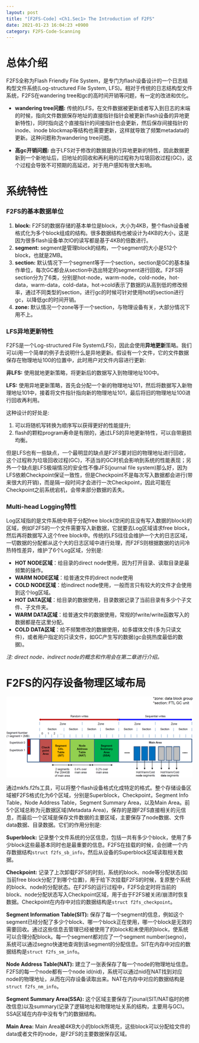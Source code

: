 ```yaml
---
layout: post
title: "[F2FS-Code] <Ch1.Sec1> The Introduction of F2FS"
date: 2021-01-23 16:04:23 +0900
category: F2FS-Code-Scanning
---
```



# 总体介绍
F2FS全称为Flash Friendly File System，是专门为flash设备设计的一个日志结构型文件系统(Log-structured File System, LFS)。相对于传统的日志结构型文件系统，F2FS在wandering tree和gc的高时间开销等问题，有一定的改进和优化。

- **wandering tree问题:** 传统的LFS，在文件数据被更新或者写入到日志的末端的时候，指向文件数据保存地址的直接指针指针会被更新(flash设备的异地更新特性)，同时指向这个直接指针的间接指针也会更新，然后保存间接指针的inode、inode blockmap等结构也需要更新，这样就导致了频繁metadata的更新。这种问题称为wandering tree问题。

- **高gc开销问题:** 由于LFS对于修改的数据是执行异地更新的特性，因此数据更新到一个新地址后，旧地址的回收和再利用的过程称为垃圾回收过程(GC)，这个过程会导致不可预期的高延迟，对于用户感知有很大影响。



# 系统特性

### F2FS的基本数据单位
1. **block:** F2FS的数据存储的基本单位是block，大小为4KB，整个flash设备被格式化为多个block组成的结构。很多数据结构也被设计为4KB的大小，这是因为很多flash设备单次IO的读写都是基于4KB的倍数进行。
2. **segment:** segment是管理block的结构，一个segment的大小是512个block，也就是2MB。
3. **section:** 默认情况下一个segment等于一个section，section是GC的基本操作单位，每次GC都会从section中选出特定的segment进行回收。F2FS将section分为了6类，分别是hot-node，warm-node，cold-node，hot-data，warm-data，cold-data，hot->cold表示了数据的从高到低的修改频率，通过不同类型的section，进行gc的时候可针对使用hot的section进行gc，以降低gc的时间开销。
4. **zone:** 默认情况一个zone等于一个section，与物理设备有关，大部分情况下用不上。



### LFS异地更新特性

F2FS是一个Log-structured File System(LFS)，因此会使用**异地更新**策略。我们可以i用一个简单的例子去说明什么是异地更新。假设有一个文件，它的文件数据保存在物理地址100的位置中，此时用户对文件内容进行更新:

**非LFS:** 使用就地更新策略，将更新后的数据写入到物理地址100中。

**LFS:** 使用异地更新策略，首先会分配一个新的物理地址101，然后将数据写入新物理地址101中，接着将文件指针指向新的物理地址101，最后将旧的物理地址100进行回收再利用。

这种设计的好处是:

1. 可以将随机写转换为顺序写以获得更好的性能提升; 
2. flash的颗粒program寿命是有限的，通过LFS的异地更新特性，可以自带磨损均衡。

但是LFS也有一些缺点，一个最明显的缺点是F2FS要对旧的物理地址进行回收，这个过程称为垃圾回收过程(GC)，不适当的GC时机会影响到系统的性能表现；另外一个缺点是LFS极端情况的安全性不像JFS(journal file system)那么好，因为LFS依赖Checkpoint保证一致性，但是Checkpoint不是每次写入数据都会进行(带来很大的开销)，而是隔一段时间才会进行一次Checkpoint，因此可能在Checkpoint之前系统宕机，会带来部分数据的丢失。



### Multi-head Logging特性

Log区域指的是文件系统中用于分配free block(空闲的且没有写入数据的block)的区域，例如F2FS的一个文件需要写入新数据，它就要去Log区域请求free block，然后再将数据写入这个free block中。传统的LFS往往会维护一个大的日志区域，一切数据的分配都从这个大的日志区域中进行处理，而F2FS则根据数据的访问冷热特性差异，维护了6个Log区域，分别是:

- **HOT NODE区域**：给目录的direct node使用，因为打开目录、读取目录是最频繁的操作。
- **WARM NODE区域**：给普通文件的direct node使用
- **COLD NODE区域**：给indirect node使用，一般而言只有较大的文件才会使用到这个log区域。
- **HOT DATA区域**：给目录的数据使用，目录数据记录了当前目录有多少个子文件、子文件夹。
- **WARM DATA区域**：给普通文件的数据使用，常规的fwrite/write函数写入的数据都是在这里分配。
- **COLD DATA区域**：给不频繁修改的数据使用，如多媒体文件(多为只读文件)，或者用户指定的只读文件，如GC产生写的数据(gc会挑热度最低的数据)。

*注: direct node、indirect node的概念和作用会在第二章进行介绍。*



# F2FS的闪存设备物理区域布局

![](/public/img/F2FS-Scanning/F2FS-CH1/f2fs-layout.png)

通过mkfs.f2fs工具，可以将整个flash设备格式化成特定的格式。整个存储设备区域被F2FS格式化为6个区域，分别是Superblock，Checkpoint，Segment Info Table，Node Address Table，Segment Summary Area，以及Main Area。前5个区域总称为元数据区域(Metadata Area)，保存的是跟F2FS直接相关的元信息，而最后一个区域是保存文件数据的主要区域，主要保存了node数据、文件data数据、目录数据。它们的作用分别是:

**Superblock:** 记录整个文件系统的分区信息，包括一共有多少个block，使用了多少block这些最基本同时也是最重要的信息。F2FS在挂载的时候，会创建一个内存数据结构`struct f2fs_sb_info`，然后从设备的Superblock区域读取相关数据。

**Checkpoint:** 记录了上次卸载F2FS的时刻，系统的block、node等分配状态(如当前free block分配了到哪个位置)，用于给下次挂载F2FS的时候，复原整个系统的block、node的分配状态。在F2FS的运行过程中，F2FS会定时将当前的block、node分配状态写入Checkpoint区域，用于由于F2FS被关闭/崩溃时恢复数据。Checkpoint在内存中对应的数据结构是`struct f2fs_checkpoint`。

**Segment Information Table(SIT):** 保存了每一个segment的信息，例如这个segment已经分配了多少个block、哪一个block正在使用，哪一个block是无效的需要回收。通过这些信息去管理已经被使用了的block和未使用的block，使系统可以合理分配block。每一个segment都对应了一个segment number(segno)，系统可以通过segno快速地查询到该segment的分配信息。SIT在内存中对应的数据结构是`struct f2fs_sm_info`。

**Node Address Table(NAT):** 建立了一张表保存了每一个node的物理地址信息。F2FS的每一个node都有一个node id(nid)，系统可以通过nid在NAT找到对应node的物理地址，从而在闪存设备读取出来。NAT在内存中对应的数据结构是`struct f2fs_nm_info`。

**Segment Summary Area(SSA):** 这个区域主要保存了jounal(SIT/NAT临时的修改信息)以及summary(记录了逻辑地址和物理地址关系的结构，主要用与GC)。SSA区域在内存中没有专门的数据结构。

**Main Area:** Main Area被4KB大小的block所填充，这些block可以分配给文件的data或者文件的node，是F2FS的主要数据保存区域。


